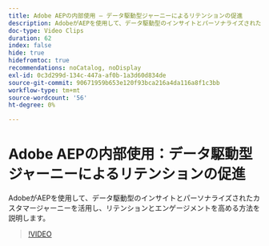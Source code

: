 ```yaml
---
title: Adobe AEPの内部使用 – データ駆動型ジャーニーによるリテンションの促進
description: AdobeがAEPを使用して、データ駆動型のインサイトとパーソナライズされたカスタマージャーニーを活用し、リテンションとエンゲージメントを高める方法を説明します。
doc-type: Video Clips
duration: 62
index: false
hide: true
hidefromtoc: true
recommendations: noCatalog, noDisplay
exl-id: 0c3d299d-134c-447a-af0b-1a3d60d834de
source-git-commit: 90671959b653e120f93bca216a4da116a8f1c3bb
workflow-type: tm+mt
source-wordcount: '56'
ht-degree: 0%

---
```


# Adobe AEPの内部使用：データ駆動型ジャーニーによるリテンションの促進

AdobeがAEPを使用して、データ駆動型のインサイトとパーソナライズされたカスタマージャーニーを活用し、リテンションとエンゲージメントを高める方法を説明します。

<!-- 62_S655_3442541_61_adobes-internal-use-of-aep-driving-retention-with-datadriven-journeys -->
>[!VIDEO](https://video.tv.adobe.com/v/3459650/?learn=on&enablevpops=true&captions=jpn)
